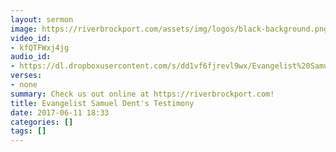```yaml
---
layout: sermon
image: https://riverbrockport.com/assets/img/logos/black-background.png
video_id:
- kfQTFWxj4jg
audio_id:
- https://dl.dropboxusercontent.com/s/dd1vf6fjrevl9wx/Evangelist%20Samuel%20Dent%27s%20Testimony.mp3?dl=0
verses:
- none
summary: Check us out online at https://riverbrockport.com!
title: Evangelist Samuel Dent's Testimony
date: 2017-06-11 18:33
categories: []
tags: []
---
```

